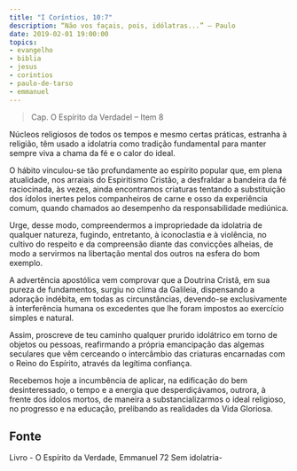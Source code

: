 ```yaml
---
title: "I Coríntios, 10:7"
description: “Não vos façais, pois, idólatras...” – Paulo
date: 2019-02-01 19:00:00
topics: 
- evangelho
- biblia
- jesus
- corintios
- paulo-de-tarso
- emmanuel
---
```


> Cap. O Espírito da VerdadeI – Item 8

Núcleos religiosos de todos os tempos e mesmo certas práticas, estranha à
religião, têm usado a idolatria como tradição fundamental para manter sempre viva a chama
da fé e o calor do ideal.

O hábito vinculou-se tão profundamente ao espírito popular que, em plena
atualidade, nos arraiais do Espiritismo Cristão, a desfraldar a bandeira da fé raciocinada, às
vezes, ainda encontramos criaturas tentando a substituição dos ídolos inertes pelos
companheiros de carne e osso da experiência comum, quando chamados ao desempenho da
responsabilidade mediúnica.

Urge, desse modo, compreendermos a impropriedade da idolatria de qualquer
natureza, fugindo, entretanto, à iconoclastia e à violência, no cultivo do respeito e da
compreensão diante das convicções alheias, de modo a servirmos na libertação mental dos
outros na esfera do bom exemplo.

A advertência apostólica vem comprovar que a Doutrina Cristã, em sua pureza de
fundamentos, surgiu no clima da Galileia, dispensando a adoração indébita, em todas as
circunstâncias, devendo-se exclusivamente à interferência humana os excedentes que lhe
foram impostos ao exercício simples e natural.

Assim, proscreve de teu caminho qualquer prurido idolátrico em torno de objetos
ou pessoas, reafirmando a própria emancipação das algemas seculares que vêm cerceando o
intercâmbio das criaturas encarnadas com o Reino do Espírito, através da legítima confiança.

Recebemos hoje a incumbência de aplicar, na edificação do bem desinteressado, o
tempo e a energia que desperdiçávamos, outrora, à frente dos ídolos mortos, de maneira a
substancializarmos o ideal religioso, no progresso e na educação, prelibando as realidades
da Vida Gloriosa.


## Fonte
Livro - O Espírito da Verdade, Emmanuel
72 Sem idolatria- 
